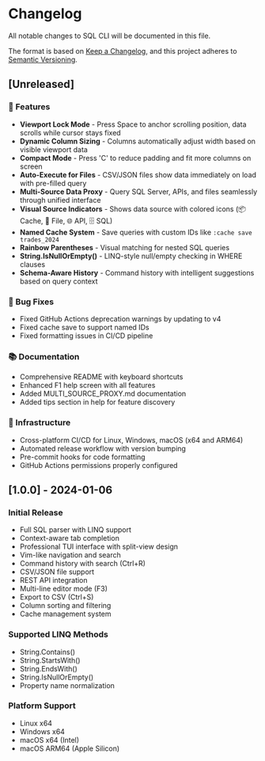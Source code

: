 # Changelog

All notable changes to SQL CLI will be documented in this file.

The format is based on [Keep a Changelog](https://keepachangelog.com/en/1.0.0/),
and this project adheres to [Semantic Versioning](https://semver.org/spec/v2.0.0.html).

## [Unreleased]

### 🚀 Features
- **Viewport Lock Mode** - Press Space to anchor scrolling position, data scrolls while cursor stays fixed
- **Dynamic Column Sizing** - Columns automatically adjust width based on visible viewport data
- **Compact Mode** - Press 'C' to reduce padding and fit more columns on screen
- **Auto-Execute for Files** - CSV/JSON files show data immediately on load with pre-filled query
- **Multi-Source Data Proxy** - Query SQL Server, APIs, and files seamlessly through unified interface
- **Visual Source Indicators** - Shows data source with colored icons (📦 Cache, 📁 File, 🌐 API, 🗄️ SQL)
- **Named Cache System** - Save queries with custom IDs like `:cache save trades_2024`
- **Rainbow Parentheses** - Visual matching for nested SQL queries
- **String.IsNullOrEmpty()** - LINQ-style null/empty checking in WHERE clauses
- **Schema-Aware History** - Command history with intelligent suggestions based on query context

### 🐛 Bug Fixes
- Fixed GitHub Actions deprecation warnings by updating to v4
- Fixed cache save to support named IDs
- Fixed formatting issues in CI/CD pipeline

### 📚 Documentation
- Comprehensive README with keyboard shortcuts
- Enhanced F1 help screen with all features
- Added MULTI_SOURCE_PROXY.md documentation
- Added tips section in help for feature discovery

### 🔧 Infrastructure
- Cross-platform CI/CD for Linux, Windows, macOS (x64 and ARM64)
- Automated release workflow with version bumping
- Pre-commit hooks for code formatting
- GitHub Actions permissions properly configured

## [1.0.0] - 2024-01-06

### Initial Release
- Full SQL parser with LINQ support
- Context-aware tab completion
- Professional TUI interface with split-view design
- Vim-like navigation and search
- Command history with search (Ctrl+R)
- CSV/JSON file support
- REST API integration
- Multi-line editor mode (F3)
- Export to CSV (Ctrl+S)
- Column sorting and filtering
- Cache management system

### Supported LINQ Methods
- String.Contains()
- String.StartsWith()
- String.EndsWith()
- String.IsNullOrEmpty()
- Property name normalization

### Platform Support
- Linux x64
- Windows x64
- macOS x64 (Intel)
- macOS ARM64 (Apple Silicon)